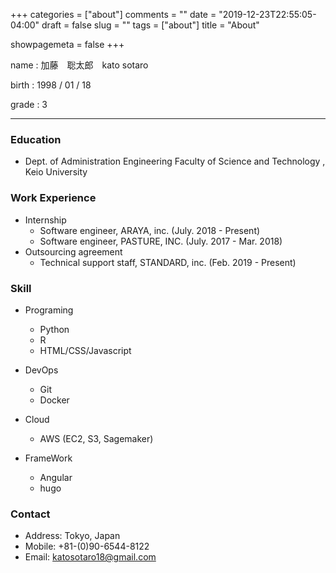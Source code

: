 +++
categories = ["about"]
comments = ""
date = "2019-12-23T22:55:05-04:00"
draft = false
slug = ""
tags = ["about"]
title = "About"

showpagemeta = false
+++

name : 加藤　聡太郎　kato sotaro

birth : 1998 / 01 / 18

grade : 3

***
### Education
* Dept. of Administration Engineering Faculty of Science and Technology , Keio University
### Work Experience
* Internship
    * Software engineer, ARAYA, inc. (July. 2018 - Present)
    * Software engineer, PASTURE, INC. (July. 2017 - Mar. 2018)
* Outsourcing agreement
    * Technical support staff, STANDARD, inc. (Feb. 2019 - Present)


### Skill
* Programing

    * Python
    * R
    * HTML/CSS/Javascript


* DevOps

    * Git
    * Docker
* Cloud
    * AWS (EC2, S3, Sagemaker)
    
* FrameWork
    * Angular
    * hugo
    
### Contact

* Address: Tokyo, Japan
* Mobile: +81-(0)90-6544-8122
* Email: katosotaro18@gmail.com
